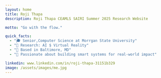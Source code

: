 ```yaml
---
layout: home
title: Roji Thapa
description: Roji Thapa CEAMLS SAIRI Summer 2025 Research Website

motto: "Go with the flow."

quick_facts:
  - "🎓 Senior,Computer Science at Morrgan State University"
  - "🔬 Research: AI $ Virtual Reality"
  - "📍 Based in Baltimore, MD"
  - "🚀 Passionate about building smart systems for real-world impact"

linkedin: www.linkedin.com/in/roji-thapa-31151b329
image: /assets/images/me.jpg
---
```

